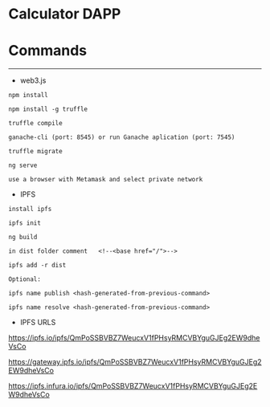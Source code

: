 # Calculator DAPP

# Commands
-------------------
* web3.js

`npm install`

`npm install -g truffle`

`truffle compile`

`ganache-cli (port: 8545) or run Ganache aplication (port: 7545)`

`truffle migrate`

`ng serve`

`use a browser with Metamask and select private network`

* IPFS

 `install ipfs`
 
 `ipfs init`
 
 `ng build`
 
 `in dist folder comment   <!--<base href="/">-->`
 
 `ipfs add -r dist`
 
 `Optional:`
 
 `ipfs name publish <hash-generated-from-previous-command>`
 
 `ipfs name resolve <hash-generated-from-previous-command>`
  
  * IPFS URLS
  
  https://ipfs.io/ipfs/QmPoSSBVBZ7WeucxV1fPHsyRMCVBYguGJEg2EW9dheVsCo
  
  https://gateway.ipfs.io/ipfs/QmPoSSBVBZ7WeucxV1fPHsyRMCVBYguGJEg2EW9dheVsCo
  
  https://ipfs.infura.io/ipfs/QmPoSSBVBZ7WeucxV1fPHsyRMCVBYguGJEg2EW9dheVsCo
  
